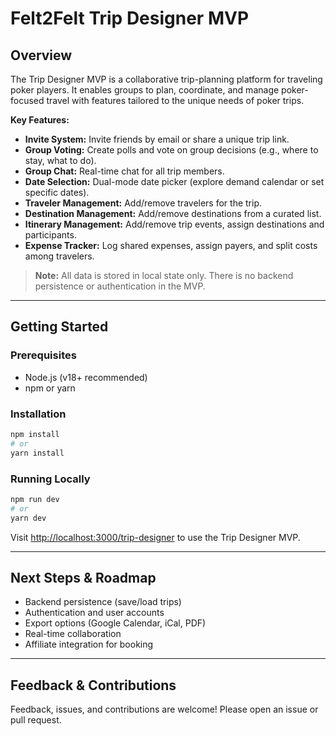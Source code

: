 # Felt2Felt Trip Designer MVP

## Overview

The Trip Designer MVP is a collaborative trip-planning platform for traveling poker players. It enables groups to plan, coordinate, and manage poker-focused travel with features tailored to the unique needs of poker trips.

**Key Features:**
- **Invite System:** Invite friends by email or share a unique trip link.
- **Group Voting:** Create polls and vote on group decisions (e.g., where to stay, what to do).
- **Group Chat:** Real-time chat for all trip members.
- **Date Selection:** Dual-mode date picker (explore demand calendar or set specific dates).
- **Traveler Management:** Add/remove travelers for the trip.
- **Destination Management:** Add/remove destinations from a curated list.
- **Itinerary Management:** Add/remove trip events, assign destinations and participants.
- **Expense Tracker:** Log shared expenses, assign payers, and split costs among travelers.

> **Note:** All data is stored in local state only. There is no backend persistence or authentication in the MVP.

---

## Getting Started

### Prerequisites
- Node.js (v18+ recommended)
- npm or yarn

### Installation
```bash
npm install
# or
yarn install
```

### Running Locally
```bash
npm run dev
# or
yarn dev
```

Visit [http://localhost:3000/trip-designer](http://localhost:3000/trip-designer) to use the Trip Designer MVP.

---

## Next Steps & Roadmap
- Backend persistence (save/load trips)
- Authentication and user accounts
- Export options (Google Calendar, iCal, PDF)
- Real-time collaboration
- Affiliate integration for booking

---

## Feedback & Contributions
Feedback, issues, and contributions are welcome! Please open an issue or pull request.
